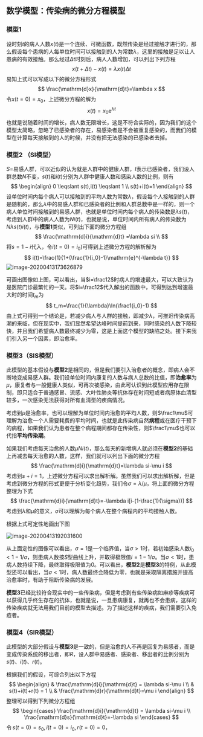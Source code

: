 ## 数学模型：传染病的微分方程模型

### 模型1

设时刻$t$的病人人数$x(t)$是一个连续、可微函数，既然传染是经过接触才进行的，那么假设每个患病的人每单位时间可以接触到的人为常数$\lambda$，这里的接触是足以让人患病的有效接触。那么经过$\Delta t$时刻后，病人人数增加，可以列出下列方程
$$
x(t+\Delta t)-x(t)=\lambda x(t) \Delta t
$$
易知上式可以写成以下的微分方程形式
$$
\frac{\mathrm{d}x}{\mathrm{d}t}=\lambda x
$$
令$x(t=0)=x_0$，上述微分方程的解为
$$
x(t)=x_0\mathrm{e}^{\lambda t}
$$
也就是说随着时间的增长，病人数无限增长，这是不符合实际的，因为我们的这个模型太简略，忽略了已感染者的存在，易感染者是不会被重复感染的，而我们的模型在计算每天接触到的人的时候，并没有把无法感染的已感染者去掉。

### 模型2 （SI模型）

$S$=易感人群，可以近似的认为就是人群中的健康人群，$I$表示已感染者，我们设人群总数$N$不变，$s(t)$和$i(t)$分别为人群中健康人数和感染人数的比例，则有
$$
\begin{align}
0 \leqslant s(t),i(t) \leqslant 1 \\
s(t)+i(t)=1
\end{align}
$$
设单位时间内每个病人可以接触到的平均人数为常数$\lambda$，假设每个人接触到的人群是随机的，那么$\lambda$中的易感人群和已感染者的比例和人群总数中是一样的，则一个病人单位时间接触到的易感人群，也就是单位时间内每个病人的传染数是$\lambda s(t)$，考虑到人群中的病人人数为$Ni(t)$，也就是说，单位时间内所有病人的传染数为$N\lambda s(t)i(t)$，与**模型1**类似，可列出下面的微分方程组
$$
\frac{\mathrm{d}i}{\mathrm{d}t} =\lambda si \\
$$
将$s=1-i$代入，令$i(t=0)=i_0)$可得到上述微分方程的解析解为
$$
i(t)=\frac{1}{1+(\frac{1}{i_0}-1)\mathrm{e}^{-\lambda t}}
$$
![image-20200413173626879](C:\Users\aspir\AppData\Roaming\Typora\typora-user-images\image-20200413173626879.png)

可画出图像如上图，可以看出，当$i=\frac12$时病人的增速最大，可以大致认为是医院门诊最繁忙的一天。将$i=\frac12$代入解出的函数中，可得到达到增速最大时的时间$t_m$为
$$
t_m=\frac{1}{\lambda}\ln(\frac1{i_0}-1)
$$
由上式可得到一个结论是，若减少病人与人群的接触，即减少$\lambda$，可推迟传染病高潮的来临，但在现实中，我们显然希望达峰时间提前到来，同时感染的人数下降较快，并且我们希望病人数最终减少为零，这是上面这个模型的缺陷之处。接下来我们引入另一个因素，即治愈率。

### 模型3（SIS模型）

此模型的基本假设与**模型2**是相同的，但是我们要引入治愈者的概念，即病人会不断地变成易感人群。我们设单位时间内康复的人数与病人总数的比值，即**治愈率**为$\mu$，康复者与一般健康人类似，可再次被感染，由此可认识到此模型应用存在限制，即只适合于普通感冒、流感、大叶性肺炎等抗体存在时间短或者病原体血清型较多，一次感染无法获得对所有血清型的疾病情况。

考虑到$\mu$是治愈率，也可以理解为单位时间内治愈的平均人数，则$\frac1\mu$可理解为治愈一个人需要耗费的平均时间，也就是此传染病自然**病程**或在医疗干预下的病程，如果我们认为患者在整个病程期间都存在传染性，则$\frac1\mu$也可以代指**平均传染期**。

如果我们考虑每天治愈的人数$\mu Ni(t)$，那么每天的新增病人就必须在**模型2**的基础上再减去每天治愈的人数，这样，我们就可以列出下面的微分方程
$$
\frac{\mathrm{d}i}{\mathrm{d}t}=\lambda si-\mu i
$$
考虑到$s+i=1$，上述微分方程可以求出解析解。虽然我们可以求出解析解，但是考虑到微分方程的形式更便于分析变化趋势，我们令$\sigma=\lambda/\mu$，将上面的微分方程整理为下式
$$
\frac{\mathrm{d}i}{\mathrm{d}t}=-\lambda i[i-(1-\frac{1}{\sigma})]
$$
考虑到$\lambda$和$\mu$的意义，$\sigma$可以理解为每个病人在整个病程内的平均接触人数。

根据上式可定性地画出下图

![image-20200413192031600](C:\Users\aspir\AppData\Roaming\Typora\typora-user-images\image-20200413192031600.png)

从上面定性的图像可以看出，$\sigma=1$是一个临界值，当$\sigma>1$时，若初始感染人数$i_0<1-1/\sigma$，则患病人数按$S$型曲线上升，并取得极限值$i=1-1/\sigma$。当$\sigma<1$时，患病人数持续下降，最终取得极限值为$0$。可以看出，**模型2**是**模型3**的特例，从此模型还可以看出，当$\sigma<1$时，病人数最终会降低为零，也就是采取隔离措施并提高治愈率时，有助于阻断传染病的发展。

**模型3**已经比较符合现实中的一些传染病，但是考虑到有些传染病如麻疹等疾病可以获得几乎终生存在的抗体，也就是说，一旦患病康复，就再也不会患病，这样的传染疾病就无法用我们目前的模型去描述。为了描述这样的疾病，我们需要引入免疫者。

### 模型4（SIR模型）

此模型的大部分假设与**模型3**是一致的，但是治愈的人不再是回复为易感者，而是变成传染系统的移出者，即$R$，设人群中易感者、感染者、移出者的比例分别为$s(t)$、$i(t)$、$r(t)$。

根据我们的假设，可综合列出以下方程
$$
\begin{align}
& \frac{\mathrm{d}i}{\mathrm{d}t}  = \lambda si-\mu i  \\
& s(t)+i(t)+r(t)  = 1 \\
& \frac{\mathrm{d}r}{\mathrm{d}t}=\mu i
\end{align}
$$
整理可以得到下列微分方程组
$$
\begin{cases}
\frac{\mathrm{d}i}{\mathrm{d}t}  = \lambda si-\mu i \\
\frac{\mathrm{d}s}{\mathrm{d}t}=-\lambda si
\end{cases}
$$
令$\,s(t=0)=s_0,\,i(t=0)=i_0,\,r(t=0)=0$，